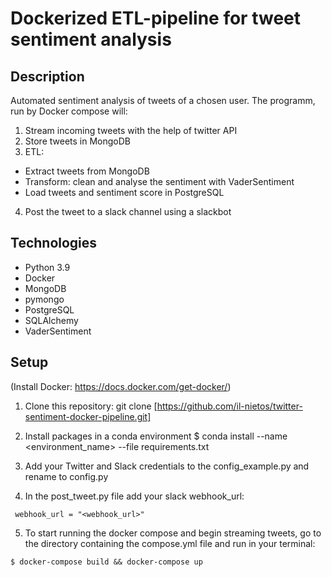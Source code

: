 # Dockerized ETL-pipeline for tweet sentiment analysis

## Description

Automated sentiment analysis of tweets of a chosen user. The programm, run by Docker compose will:

1. Stream incoming tweets with the help of twitter API
2. Store tweets in MongoDB
3. ETL: 
* Extract tweets from MongoDB
* Transform: clean and analyse the sentiment with VaderSentiment
* Load tweets and sentiment score in PostgreSQL

4. Post the tweet to a slack channel using a slackbot

## Technologies

* Python 3.9
* Docker 
* MongoDB
* pymongo
* PostgreSQL
* SQLAlchemy
* VaderSentiment

## Setup

(Install Docker: https://docs.docker.com/get-docker/)


1. Clone this repository: git clone [https://github.com/il-nietos/twitter-sentiment-docker-pipeline.git]

2. Install packages in a conda environment 
$ conda install --name <environment_name> --file requirements.txt


3. Add your Twitter and Slack credentials to the config_example.py and rename to config.py

4. In the post_tweet.py file add your slack webhook_url:
```
 webhook_url = "<webhook_url>"
```

5. To start running the docker compose and begin streaming tweets, go to the directory containing the compose.yml file and run in your terminal:
```
$ docker-compose build && docker-compose up
```
